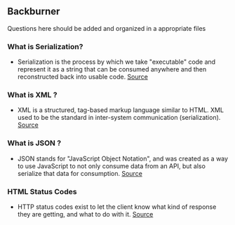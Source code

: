 ## Backburner

Questions here should be added and organized in a appropriate files

### What is Serialization?

* Serialization is the process by which we take "executable" code and represent it as a string that can be consumed anywhere and then reconstructed back into usable code. [Source](https://learn.co/tracks/full-stack-web-development/rails-and-javascript/building-apis/diy-json-serializer)

### What is XML ?

* XML is a structured, tag-based markup language similar to HTML. XML used to be the standard in inter-system communication (serialization). [Source](https://learn.co/tracks/full-stack-web-development/rails-and-javascript/building-apis/diy-json-serializer)

### What is JSON ?

* JSON stands for "JavaScript Object Notation", and was created as a way to use JavaScript to not only consume data from an API, but also serialize that data for consumption. [Source](https://learn.co/tracks/full-stack-web-development/rails-and-javascript/building-apis/diy-json-serializer)


### HTML Status Codes

* HTTP status codes exist to let the client know what kind of response
they are getting, and what to do with it. [Source](https://en.wikipedia.org/wiki/List_of_HTTP_status_codes)